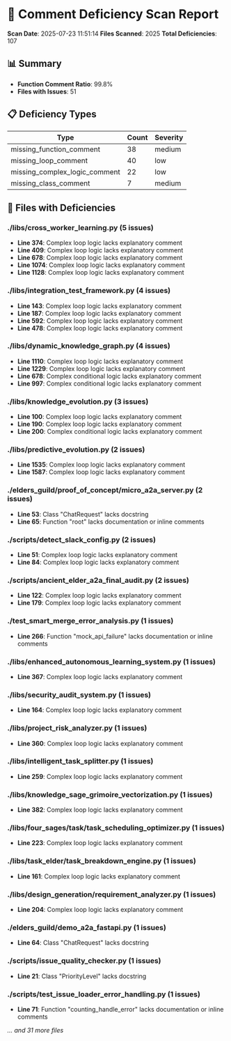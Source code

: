 # 💬 Comment Deficiency Scan Report

**Scan Date**: 2025-07-23 11:51:14
**Files Scanned**: 2025
**Total Deficiencies**: 107

## 📊 Summary

- **Function Comment Ratio**: 99.8%
- **Files with Issues**: 51

## 📋 Deficiency Types

| Type | Count | Severity |
|------|--------|----------|
| missing_function_comment | 38 | medium |
| missing_loop_comment | 40 | low |
| missing_complex_logic_comment | 22 | low |
| missing_class_comment | 7 | medium |

## 📂 Files with Deficiencies

### ./libs/cross_worker_learning.py (5 issues)

- **Line 374**: Complex loop logic lacks explanatory comment
- **Line 409**: Complex loop logic lacks explanatory comment
- **Line 678**: Complex loop logic lacks explanatory comment
- **Line 1074**: Complex loop logic lacks explanatory comment
- **Line 1128**: Complex loop logic lacks explanatory comment

### ./libs/integration_test_framework.py (4 issues)

- **Line 143**: Complex loop logic lacks explanatory comment
- **Line 187**: Complex loop logic lacks explanatory comment
- **Line 592**: Complex loop logic lacks explanatory comment
- **Line 478**: Complex loop logic lacks explanatory comment

### ./libs/dynamic_knowledge_graph.py (4 issues)

- **Line 1110**: Complex loop logic lacks explanatory comment
- **Line 1229**: Complex loop logic lacks explanatory comment
- **Line 678**: Complex conditional logic lacks explanatory comment
- **Line 997**: Complex conditional logic lacks explanatory comment

### ./libs/knowledge_evolution.py (3 issues)

- **Line 100**: Complex loop logic lacks explanatory comment
- **Line 190**: Complex loop logic lacks explanatory comment
- **Line 200**: Complex conditional logic lacks explanatory comment

### ./libs/predictive_evolution.py (2 issues)

- **Line 1535**: Complex loop logic lacks explanatory comment
- **Line 1587**: Complex loop logic lacks explanatory comment

### ./elders_guild/proof_of_concept/micro_a2a_server.py (2 issues)

- **Line 53**: Class "ChatRequest" lacks docstring
- **Line 65**: Function "root" lacks documentation or inline comments

### ./scripts/detect_slack_config.py (2 issues)

- **Line 51**: Complex loop logic lacks explanatory comment
- **Line 84**: Complex loop logic lacks explanatory comment

### ./scripts/ancient_elder_a2a_final_audit.py (2 issues)

- **Line 122**: Complex loop logic lacks explanatory comment
- **Line 179**: Complex loop logic lacks explanatory comment

### ./test_smart_merge_error_analysis.py (1 issues)

- **Line 266**: Function "mock_api_failure" lacks documentation or inline comments

### ./libs/enhanced_autonomous_learning_system.py (1 issues)

- **Line 367**: Complex loop logic lacks explanatory comment

### ./libs/security_audit_system.py (1 issues)

- **Line 164**: Complex loop logic lacks explanatory comment

### ./libs/project_risk_analyzer.py (1 issues)

- **Line 360**: Complex loop logic lacks explanatory comment

### ./libs/intelligent_task_splitter.py (1 issues)

- **Line 259**: Complex loop logic lacks explanatory comment

### ./libs/knowledge_sage_grimoire_vectorization.py (1 issues)

- **Line 382**: Complex loop logic lacks explanatory comment

### ./libs/four_sages/task/task_scheduling_optimizer.py (1 issues)

- **Line 223**: Complex loop logic lacks explanatory comment

### ./libs/task_elder/task_breakdown_engine.py (1 issues)

- **Line 161**: Complex loop logic lacks explanatory comment

### ./libs/design_generation/requirement_analyzer.py (1 issues)

- **Line 204**: Complex loop logic lacks explanatory comment

### ./elders_guild/demo_a2a_fastapi.py (1 issues)

- **Line 64**: Class "ChatRequest" lacks docstring

### ./scripts/issue_quality_checker.py (1 issues)

- **Line 21**: Class "PriorityLevel" lacks docstring

### ./scripts/test_issue_loader_error_handling.py (1 issues)

- **Line 71**: Function "counting_handle_error" lacks documentation or inline comments

*... and 31 more files*